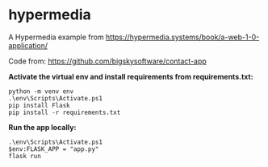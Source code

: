 # hypermedia

A Hypermedia example from https://hypermedia.systems/book/a-web-1-0-application/

Code from: https://github.com/bigskysoftware/contact-app

**Activate the virtual env and install requirements from requirements.txt:**
```
python -m venv env
.\env\Scripts\Activate.ps1
pip install Flask
pip install -r requirements.txt
```

**Run the app locally:**
```
.\env\Scripts\Activate.ps1
$env:FLASK_APP = "app.py"
flask run
```